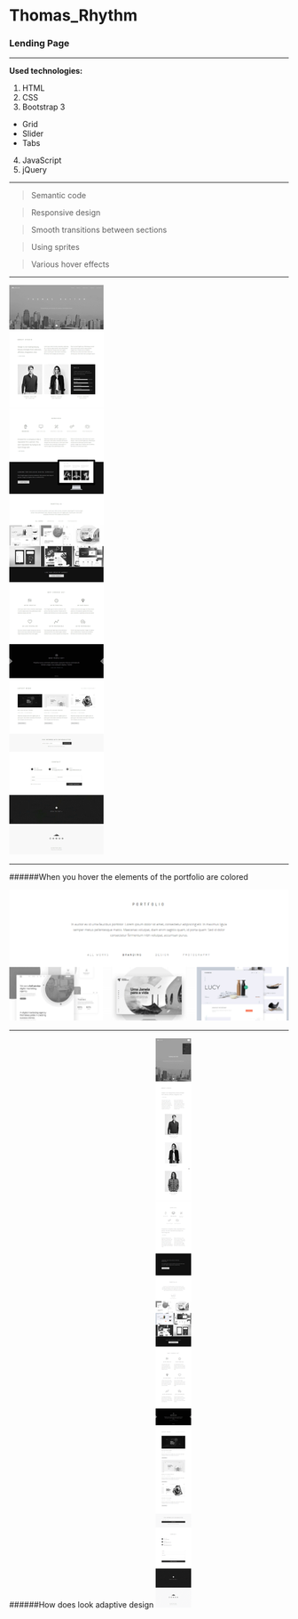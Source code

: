 # Thomas_Rhythm

### Lending Page

_________
**Used technologies:**

1. HTML
2. CSS
3. Bootstrap 3
*  Grid
*  Slider
*  Tabs
4. JavaScript
5. jQuery 
_______

> Semantic code

> Responsive design

> Smooth transitions between sections

> Using sprites

> Various hover effects
_______

![screen](Thomas__Rhythm.jpg)
___________
######When you hover the elements of the portfolio are colored

![screen](Thomas_Rhythm_hover_effect-portfolio.png)

___________
######How does look adaptive design 
![screen](Thomas_Rhythm_resolution-767px.png)
